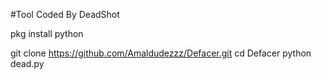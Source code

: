 #Tool Coded By DeadShot


pkg install python

git clone https://github.com/Amaldudezzz/Defacer.git
cd Defacer
python dead.py

